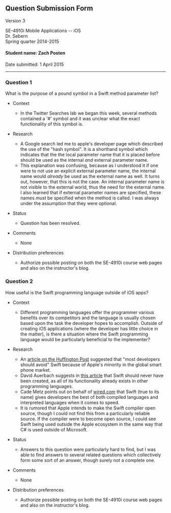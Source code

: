 ## Question Submission Form

Version 3

SE-4910i Mobile Applications -- iOS	 
Dr. Sebern  
Spring quarter 2014-2015

#### Student name: Zach Posten

Date submitted: 1 April 2015

---

### Question 1

What is the purpose of a pound symbol in a Swift method parameter list?

*	Context
	*	In the Twitter Searches lab we began this week, several methods contained a '#' symbol and it was unclear what the exact functionality of this symbol is.
	
*	Research
	*	A Google search led me to apple's developer page which described the use of the "hash symbol".  It is a shorthand symbol which indicates that the the local parameter name that it is placed before should be used as the internal *and* external parameter name.
	*	This explanation was confusing, because as I understood it if one were to not use an explicit external parameter name, the internal name would *already* be used as the external name as well.  It turns out, however, that this is not the case.  An internal parameter name is not visible to the external world, thus the need for the external name.  I also learned that if external parameter names are specified, these names *must* be specified when the method is called.  I was always under the assumption that they were optional.

*	Status
	*	Question has been resolved.

*	Comments
	*	None

*	Distribution preferences
	*	Authorize possible posting on both the SE-4910i course web pages and also on the instructor's blog.


### Question 2

How useful is the Swift programming language outside of iOS apps?

*	Context
	*	Different programming languages offer the programmer various benefits over its competitors and the language is usually chosen based upon the task the developer hopes to accomplish.  Outside of creating iOS applications (where the developer has little choice in the matter), is there a situation where the Swift programming language would be particularly beneficial to the implementer?  
	
*	Research
	*	 An [article on the Huffington Post](http://www.huffingtonpost.com/gabe-sumner/why-most-developers-shoul_b_5454013.html) suggested that "most developers should avoid" Swift because of Apple's minority in the global smart phone market.
	*	 David Auerbach suggests in [this article](http://www.slate.com/articles/technology/technology/2014/06/apple_wwdc_2014_the_company_introduces_a_new_programming_language_called.html) that Swift should never have been created, as all of its functionality already exists in other programming languages.
	*	 Cade Metz points out on behalf of [wired.com](http://www.wired.com/2014/07/apple-swift/) that Swift (true to its name) gives developers the best of both compiled languages and interpreted languages when it comes to speed.
	*	 It is rumored that Apple intends to make the Swift compiler open source, though I could not find this from a particularly reliable source.  If the compiler were to become open source, I could see Swift being used outside the Apple ecosystem in the same way that C# is used outside of Microsoft.  

*	Status
	*	Answers to this question were particularly hard to find, but I was able to find answers to several related questions which collectively form some sort of an answer, though surely not a complete one.

*	Comments
	*	None

*	Distribution preferences
	*	Authorize possible posting on both the SE-4910i course web pages and also on the instructor's blog.